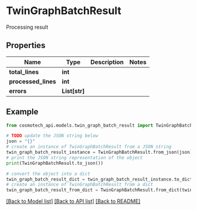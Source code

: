 # TwinGraphBatchResult

Processing result

## Properties

Name | Type | Description | Notes
------------ | ------------- | ------------- | -------------
**total_lines** | **int** |  | 
**processed_lines** | **int** |  | 
**errors** | **List[str]** |  | 

## Example

```python
from cosmotech_api.models.twin_graph_batch_result import TwinGraphBatchResult

# TODO update the JSON string below
json = "{}"
# create an instance of TwinGraphBatchResult from a JSON string
twin_graph_batch_result_instance = TwinGraphBatchResult.from_json(json)
# print the JSON string representation of the object
print(TwinGraphBatchResult.to_json())

# convert the object into a dict
twin_graph_batch_result_dict = twin_graph_batch_result_instance.to_dict()
# create an instance of TwinGraphBatchResult from a dict
twin_graph_batch_result_from_dict = TwinGraphBatchResult.from_dict(twin_graph_batch_result_dict)
```
[[Back to Model list]](../README.md#documentation-for-models) [[Back to API list]](../README.md#documentation-for-api-endpoints) [[Back to README]](../README.md)


